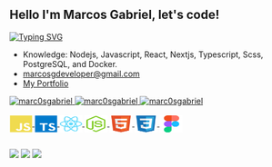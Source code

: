 ## Hello I'm Marcos Gabriel, let's code!

[![Typing SVG](https://readme-typing-svg.demolab.com?font=Fira+Code&pause=1000&color=F74994&center=false&width=435&lines=Frontend+Developer)](https://git.io/typing-svg)

- Knowledge: Nodejs, Javascript, React, Nextjs, Typescript, Scss, PostgreSQL, and Docker.
- marcosgdeveloper@gmail.com
- <a href="https://marcosgdeveloper.vercel.app/" target="_blank">My Portfolio</a>

<div>
  <a href="https://github.com/Marc0sGabriel">
  <img height="180em" src="https://github-readme-stats.vercel.app/api?username=marc0sgabriel&show_icons=true&locale=en&theme=radical&layout=compact" alt="marc0sgabriel" />
  <img height="180em" src="https://github-readme-stats.vercel.app/api/top-langs?username=marc0sgabriel&show_icons=true&locale=en&layout=compact&theme=radical" alt="marc0sgabriel" />
  <img height="180em" src="https://github-readme-streak-stats.herokuapp.com/?user=marc0sgabriel&theme=radical" alt="marc0sgabriel" />
</div>

<div style="display: inline_block"><br>
  <img align="center" alt="Marcos-Js" height="30" width="40" src="https://raw.githubusercontent.com/devicons/devicon/master/icons/javascript/javascript-plain.svg">
  <img align="center" alt="Marcos-Ts" height="30" width="40" src="https://raw.githubusercontent.com/devicons/devicon/master/icons/typescript/typescript-plain.svg">
  <img align="center" alt="Marcos-React" height="30" width="40" src="https://raw.githubusercontent.com/devicons/devicon/master/icons/react/react-original.svg">
  <img align="center" alt="Marcos-Nodejs" height="30" width="40" src="https://raw.githubusercontent.com/devicons/devicon/master/icons/nodejs/nodejs-original.svg">
  <img align="center" alt="Marcos-HTML" height="30" width="40" src="https://raw.githubusercontent.com/devicons/devicon/master/icons/html5/html5-original.svg">
  <img align="center" alt="Marcos-CSS" height="30" width="40" src="https://raw.githubusercontent.com/devicons/devicon/master/icons/css3/css3-original.svg">
  <img align="center" alt="Marcos-Figma" height="30" width="40" src="https://raw.githubusercontent.com/devicons/devicon/master/icons/figma/figma-original.svg">
</div>


  ## 
  
<div> 
  <a href="https://instagram.com/marcos.codes" target="_blank"><img src="https://img.shields.io/badge/-Instagram-%23E4405F?style=for-the-badge&logo=instagram&logoColor=white" target="_blank"></a>
  <a href ="mailto:marcosgdeveloper@gmail.com" target="_blank"><img src="https://img.shields.io/badge/-Gmail-%23333?style=for-the-badge&logo=gmail&logoColor=white" target="_blank"></a>
  <a href ="https://marcosgdeveloper.vercel.app/" target="_blank"><img src="https://img.shields.io/badge/website-%23599?style=for-the-badge&logo=About.me&logoColor=white" target="_blank"></a>

</div>
